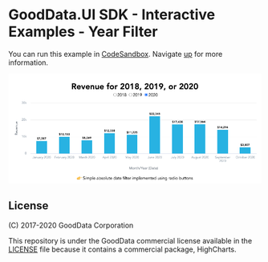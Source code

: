 # GoodData.UI SDK - Interactive Examples - Year Filter

You can run this example in [CodeSandbox](https://codesandbox.io/s/github/gooddata/gooddata-ui-examples/tree/master/example-yearfilter?file=/src/App/index.js). Navigate [up](https://github.com/gooddata/gooddata-ui-examples) for more information.

[![Year Filter](/assets/example-localhost-yearfilter.png)](https://codesandbox.io/s/github/gooddata/gooddata-ui-examples/tree/master/example-yearfilter?file=/src/App/index.js)

## License

(C) 2017-2020 GoodData Corporation

This repository is under the GoodData commercial license available in the [LICENSE](LICENSE) file because it contains a commercial package, HighCharts.
